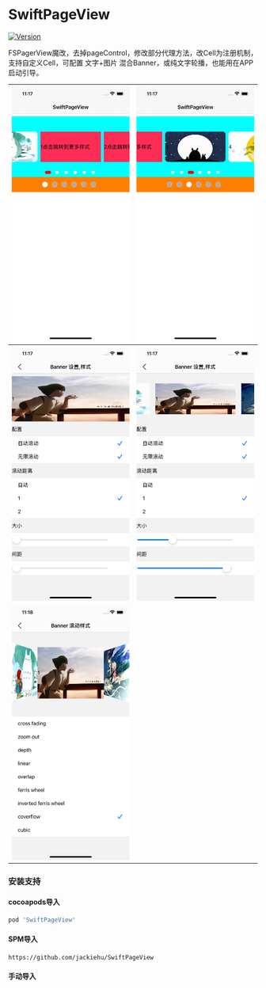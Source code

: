 # SwiftPageView

[![Version](https://img.shields.io/cocoapods/v/SwiftPageView.svg?style=flat)](https://cocoapods.org/pods/SwiftPageView)

FSPagerView魔改，去掉pageControl，修改部分代理方法，改Cell为注册机制，支持自定义Cell，可配置 文字+图片 混合Banner，或纯文字轮播，也能用在APP启动引导。

| ![](1.png) | ![](2.png) |
| ---------- | ---------- |
| ![](3.png) | ![](4.png) |
| ![](5.png) |            |

### 安装支持

#### cocoapods导入

```ruby
pod 'SwiftPageView'
```

#### SPM导入

`https://github.com/jackiehu/SwiftPageView`

#### 手动导入